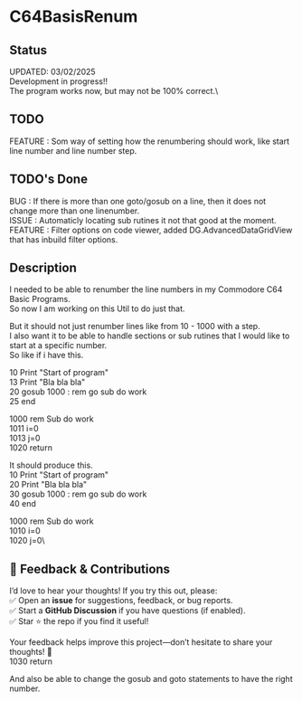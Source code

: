 # C64BasisRenum

## Status
UPDATED: 03/02/2025\
Development in progress!!\
The program works now, but may not be 100% correct.\

## TODO
FEATURE : Som way of setting how the renumbering should work, like start line number and line number step.

## TODO's Done
BUG     : If there is more than one goto/gosub on a line, then it does not change more than one linenumber.\
ISSUE   : Automaticly locating sub rutines it not that good at the moment.\
FEATURE : Filter options on code viewer, added DG.AdvancedDataGridView that has inbuild filter options.

## Description
I needed to be able to renumber the line numbers in my Commodore C64 Basic Programs.\
So now I am working on this Util to do just that.

But it should not just renumber lines like from 10 - 1000 with a step.\
I also want it to be able to handle sections or sub rutines that I would like to start at a specific number.\
So like if i have this.

10 Print "Start of program"\
13 Print "Bla bla bla"\
20 gosub 1000 : rem go sub do work\
25 end

1000 rem Sub do work\
1011 i=0\
1013 j=0\
1020 return

It should produce this.\
10 Print "Start of program"\
20 Print "Bla bla bla"\
30 gosub 1000 : rem go sub do work\
40 end

1000 rem Sub do work\
1010 i=0\
1020 j=0\

## 💬 Feedback & Contributions  
I’d love to hear your thoughts! If you try this out, please:  
✅ Open an **issue** for suggestions, feedback, or bug reports.  
✅ Start a **GitHub Discussion** if you have questions (if enabled).  
✅ Star ⭐ the repo if you find it useful!  

Your feedback helps improve this project—don’t hesitate to share your thoughts! 🚀  
1030 return

And also be able to change the gosub and goto statements to have the right number.

